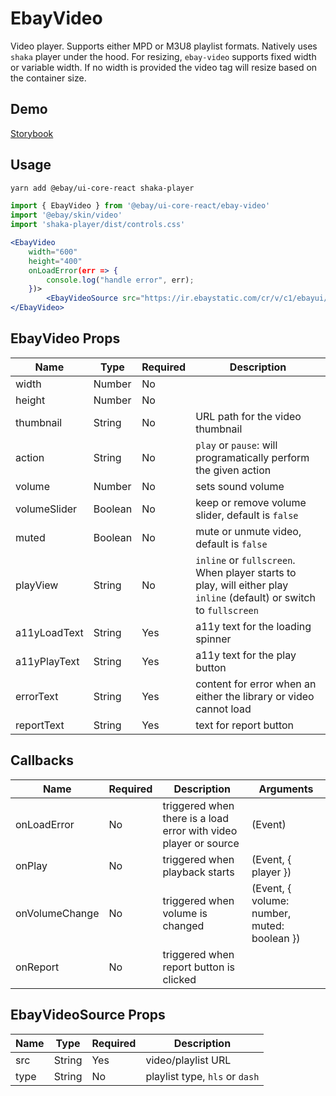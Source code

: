 # EbayVideo

Video player. Supports either MPD or M3U8 playlist formats.
Natively uses `shaka` player under the hood. For resizing, `ebay-video` supports fixed width or variable width. If no width is provided the video tag will resize based on the container size.

## Demo
[Storybook](https://opensource.ebay.com/ebayui-core-react/main/?path=/story/media-ebay-video--default)

## Usage
```bash
yarn add @ebay/ui-core-react shaka-player
```
```jsx
import { EbayVideo } from '@ebay/ui-core-react/ebay-video'
import '@ebay/skin/video'
import 'shaka-player/dist/controls.css'

<EbayVideo
    width="600"
    height="400"
    onLoadError(err => {
        console.log("handle error", err);
    })>
        <EbayVideoSource src="https://ir.ebaystatic.com/cr/v/c1/ebayui/video/v1/playlist.mpd" />
</EbayVideo>
```

## EbayVideo Props

| Name         | Type     | Required | Description                                                                                                     |
|--------------|----------|----------|-----------------------------------------------------------------------------------------------------------------|
| width        | Number   | No       |                                                                                                                 |
| height       | Number   | No       |                                                                                                                 |
| thumbnail    | String   | No       | URL path for the video thumbnail                                                                                |
| action       | String   | No       | `play` or `pause`: will programatically perform the given action                                                |
| volume       | Number   | No       | sets sound volume                                                                                               |
| volumeSlider | Boolean  | No       | keep or remove volume slider, default is `false`                                                                |
| muted        | Boolean  | No       | mute or unmute video, default is `false`                                                                        |
| playView     | String   | No       | `inline` or `fullscreen`. When player starts to play, will either play `inline` (default) or switch to `fullscreen` |
| a11yLoadText | String   | Yes      | a11y text for the loading spinner                                                                               |
| a11yPlayText | String   | Yes      | a11y text for the play button                                                                                   |
| errorText    | String   | Yes      | content for error when an either the library or video cannot load                                               |
| reportText   | String   | Yes      | text for report button                                                                                          |

## Callbacks
| Name           | Required | Description                                                      | Arguments                                   |
|----------------|----------|------------------------------------------------------------------|---------------------------------------------|
| onLoadError    | No       | triggered when there is a load error with video player or source | (Event)                                     |
| onPlay         | No       | triggered when playback starts                                   | (Event, { player })                         |
| onVolumeChange | No       | triggered when volume is changed                                 | (Event, { volume: number, muted: boolean }) |
| onReport       | No       | triggered when report button is clicked                          |                                             |

## EbayVideoSource Props
| Name | Type   | Required | Description                                                                                                     |
|------|--------|----------|-----------------------------------------------------------------------------------------------------------------|
| src  | String | Yes      | video/playlist URL
| type | String | No       | playlist type, `hls` or `dash`
